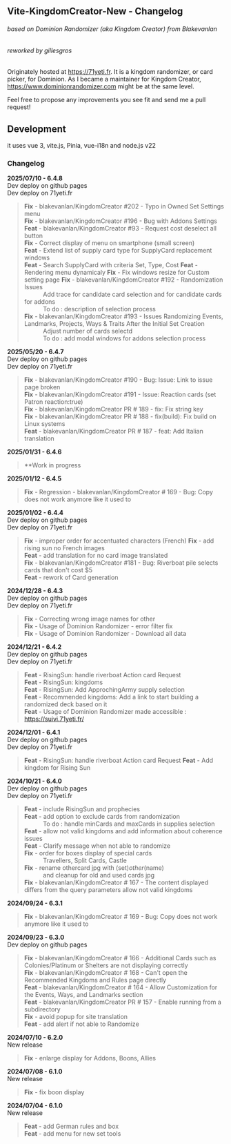 ## Vite-KingdomCreator-New - Changelog
###### based on Dominion Randomizer (aka Kingdom Creator) from Blakevanlan
###### reworked by gillesgros

Originately hosted at https://71yeti.fr.
It is a kingdom randomizer, or card picker, for Dominion.
As I became a maintainer for Kingdom Creator, https://www.dominionrandomizer.com might be at the same level.

Feel free to propose any improvements you see fit and send me a pull request!

## Development
it uses vue 3, vite.js, Pinia, vue-i18n and node.js v22

### Changelog
**2025/07/10 - 6.4.8**  
Dev deploy on github pages  
Dev deploy on 71yeti.fr
>**Fix** - blakevanlan/KingdomCreator #202 - Typo in Owned Set Settings menu  
>**Fix** - blakevanlan/KingdomCreator #196 - Bug with Addons Settings  
>**Feat** - blakevanlan/KingdomCreator #93 - Request cost deselect all button  
>**Fix** - Correct display of menu on smartphone (small screen)  
>**Feat** - Extend list of supply card type for SupplyCard replacement windows  
>**Feat** - Search SupplyCard with criteria Set, Type, Cost 
>**Feat** - Rendering menu dynamicaly
>**Fix** - Fix windows resize for Custom setting page
>**Fix** - blakevanlan/KingdomCreator #192 - Randomization Issues  
           Add trace for candidate card selection and for candidate cards for addons  
           To do : description of selection process    
>**Fix** - blakevanlan/KingdomCreator #193 - Issues Randomizing Events, Landmarks, Projects, Ways & Traits After the Initial Set Creation   
           Adjust number of cards selectd   
           To do : add modal windows for addons selection process   

**2025/05/20 - 6.4.7**  
Dev deploy on github pages  
Dev deploy on 71yeti.fr
>**Fix** - blakevanlan/KingdomCreator #190 - Bug: Issue: Link to issue page broken  
>**Fix** - blakevanlan/KingdomCreator #191 - Issue: Reaction cards (set Patron reaction:true)  
>**Fix** - blakevanlan/KingdomCreator PR # 189 - fix: Fix string key  
>**Fix** - blakevanlan/KingdomCreator PR # 188 - fix(build): Fix build on Linux systems  
>**Feat** - blakevanlan/KingdomCreator PR # 187 - feat: Add Italian translation

**2025/01/31 - 6.4.6**  
>**Work in progress

**2025/01/12 - 6.4.5**  
>**Fix** - Regression - blakevanlan/KingdomCreator # 169 - Bug: Copy does not work anymore like it used to

**2025/01/02 - 6.4.4**  
Dev deploy on github pages  
Dev deploy on 71yeti.fr
>**Fix** - improper order for accentuated characters (French)
>**Fix** - add rising sun no French images  
>**Feat** - add translation for no card image translated  
>**Fix** - blakevanlan/KingdomCreator #181 - Bug: Riverboat pile selects cards that don't cost $5  
>**Feat** - rework of Card generation 

**2024/12/28 - 6.4.3**  
Dev deploy on github pages  
Dev deploy on 71yeti.fr  
>**Fix** - Correcting wrong image names for other  
>**Fix** - Usage of Dominion Randomizer - error filter fix  
>**Fix** - Usage of Dominion Randomizer - Download all data  

**2024/12/21 - 6.4.2**  
Dev deploy on github pages  
Dev deploy on 71yeti.fr 
>**Feat** - RisingSun: handle riverboat Action card Request  
>**Feat** - RisingSun: kingdoms  
>**Feat** - RisingSun: Add ApprochingArmy supply selection  
>**Feat** - Recommended kingdoms: Add a link to start building a randomized deck based on it  
>**Feat** - Usage of Dominion Randomizer made accessible : https://suivi.71yeti.fr/  

**2024/12/01 - 6.4.1**  
Dev deploy on github pages  
Dev deploy on 71yeti.fr
>**Feat** - RisingSun: handle riverboat Action card Request
>**Feat** - Add kingdom for Rising Sun

**2024/10/21 - 6.4.0**  
Dev deploy on github pages  
Dev deploy on 71yeti.fr
>**Feat** - include RisingSun and prophecies  
>**Feat** - add option to exclude cards from randomization  
           To do : handle minCards and maxCards in supplies selection  
>**Feat** - allow not valid kingdoms and add information about coherence issues  
>**Feat** - Clarify message when not able to randomize  
>**Fix** - order for boxes display of special cards   
           Travellers, Split Cards, Castle  
>**Fix** - rename othercard jpg with (set)_other_(name)  
           and cleanup for old and used cards jpg  
>**Fix** - blakevanlan/KingdomCreator # 167 - The content displayed   differs from the query parameters allow not valid kingdoms  

**2024/09/24 - 6.3.1**  
>**Fix** - blakevanlan/KingdomCreator # 169 - Bug: Copy does not work anymore like it used to  

**2024/09/23 - 6.3.0**  
Dev deploy on github pages  
>**Fix** - blakevanlan/KingdomCreator # 166 - Additional Cards such as Colonies/Platinum or Shelters are not displaying correctly  
>**Fix** - blakevanlan/KingdomCreator # 168 - Can't open the Recommended Kingdoms and Rules page directly  
>**Feat** - blakevanlan/KingdomCreator # 164 - Allow Customization for the Events, Ways, and Landmarks section  
>**Feat** - blakevanlan/KingdomCreator PR # 157 - Enable running from a subdirectory  
>**Fix** - avoid popup for site translation  
>**Feat** - add alert if not able to Randomize  

**2024/07/10 - 6.2.0**  
New release  
>**Fix** - enlarge display for Addons, Boons, Allies  

**2024/07/08 - 6.1.0**  
New release  
>**Fix** - fix boon display  

**2024/07/04 - 6.1.0**  
New release  
>**Feat** - add German rules and box  
>**Feat** - add menu for new set tools  